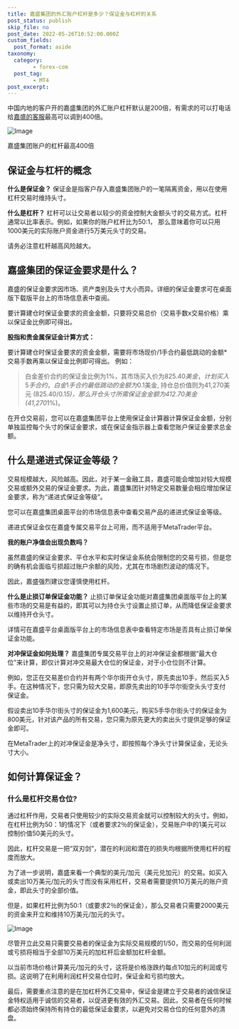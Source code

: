 ```yaml
---
title: 嘉盛集团的外汇账户杠杆是多少？保证金与杠杆的关系
post_status: publish
skip_file: no
post_date: 2022-05-26T10:52:00.000Z
custom_fields: 
  post_format: aside
taxonomy:
  category:
        - forex-com
  post_tag:
        - MT4
post_excerpt: 
---
```

中国内地的客户开的嘉盛集团的外汇账户杠杆默认是200倍，有需求的可以打电话给[嘉盛的客服](http://www.ssgg.net/forex-customer-service.html)最高可以调到400倍。

![Image](https://cdn.fendou.la/tuoss/gangan.sohucs.jpg)

嘉盛集团账户的杠杆最高400倍

## 保证金与杠杆的概念

**什么是保证金？**
保证金是指客户存入嘉盛集团账户的一笔隔离资金，用以在使用杠杆交易时维持头寸。

**什么是杠杆？**
杠杆可以让交易者以较少的资金控制大金额头寸的交易方式。杠杆通常以比率表示。例如，如果你的账户杠杆比为50:1， 那么意味着你可以只用1000美元的实际账户资金进行5万美元头寸的交易。

请务必注意杠杆越高风险越大。

## 嘉盛集团的保证金要求是什么？

嘉盛的保证金要求因市场、资产类别及头寸大小而异。详细的保证金要求可在桌面版下载版平台上的市场信息表中查阅。

要计算建仓时保证金要求的资金金额，只要将交易总价（交易手数x交易价格）乘以保证金比例即可得出。

**股指和贵金属保证金计算方式：**

要计算建仓时保证金要求的资金金额，需要将市场现价/1手合约最低跳动的金额*交易手数再乘以保证金比例即可得出。
例如：

> 白金差价合约的保证金比例为1%，其市场买入价为$825.40美金，计划买入5手合约，白金1手合约最低跳动的金额为$0.1美金, 持仓总价值则为41,270美元 ($825.40/$0.1*5)，那么开仓头寸所需保证金金额为412.70美金 (41,270*1%)。

在开仓交易前，您可以在嘉盛集团平台上使用保证金计算器计算保证金金额，分别单独监控每个头寸的保证金要求，或在保证金指示器上查看您账户保证金要求总金额。

## 什么是递进式保证金等级？

交易规模越大，风险越高。因此，对于某一金融工具，嘉盛可能会增加对较大规模交易或额外交易的保证金要求。为此，嘉盛集团针对特定交易数量会相应增加保证金要求，称为“递进式保证金等级”。

您可以在嘉盛集团桌面平台的市场信息表中查看交易产品的递进式保证金等级。

递进式保证金仅在嘉盛专属交易平台上可用，而不适用于MetaTrader平台。

**我的账户净值会出现负数吗？**

虽然嘉盛的保证金要求、平仓水平和实时保证金系统会限制您的交易亏损，但是您的确有机会面临亏损超过账户余额的风险，尤其在市场剧烈波动的情况下。

因此，嘉盛强烈建议您谨慎使用杠杆。

**什么是止损订单保证金功能？**
止损订单保证金功能对嘉盛集团桌面版平台上的某些市场的交易是有益的，即其可以为持仓头寸设置止损订单，从而降低保证金要求以维持开仓头寸。

详情可在嘉盛平台桌面版平台上的市场信息表中查看特定市场是否具有止损订单保证金功能。

**对冲保证金如何处理？**
嘉盛集团专属交易平台上的对冲保证金都根据“最大仓位”来计算，即仅计算对冲交易最大仓位的保证金，对于小仓位则不计算。

例如，您正在交易差价合约并有两个华尔街开仓头寸，原先卖出10手，然后买入5手。在这种情况下，您只需为较大交易，即原先卖出的10手华尔街空头头寸支付保证金。

假设卖出10手华尔街头寸的保证金为1,600美元，购买5手华尔街头寸的保证金为800美元，针对该产品的所有交易，您只需为原先更大的卖出头寸提供足够的保证金即可。

在MetaTrader上的对冲保证金是净头寸，即按照每个净头寸计算保证金，无论头寸大小。

## 如何计算保证金？

### 什么是杠杆交易仓位?

通过杠杆作用，交易者只使用较少的实际交易资金就可以控制较大的头寸。例如，在杠杆比例为50：1的情况下（或者要求2％的保证金），交易账户中的1美元可以控制价值50美元的头寸。

因此，杠杆交易是一把“双刃剑”，潜在的利润和潜在的损失均根据所使用杠杆的程度而放大。

为了进一步说明，嘉盛来看一个典型的美元/加元（美元兑加元）的交易。如买入或卖出10万美元/加元的头寸而没有采用杠杆，交易者需要提供10万美元的账户资金，即此头寸的全部价值。

但是，如果杠杆比例为50:1（或要求2％的保证金），那么交易者只需要2000美元的资金来开立和维持10万美元/加元的头寸。

![Image](https://cdn.fendou.la/tuoss/ForexMarginandLeverage.png)

尽管开立此交易只需要交易者的保证金为实际交易规模的1/50，而交易的任何利润或亏损将相当于全部10万美元的加杠杆后金额加杠杆金额。

以当前市场价格计算美元/加元的头寸，这将是价格涨跌约每点10加元的利润或亏损。这说明了在利用利润杠杆交易仓位时，保证金和亏损均放大。

最后，需要重点注意的是在加杠杆外汇交易中，保证金是建立于交易者的诚信保证金特权适用于诚信的交易者，以促进更有效的外汇交易。因此，交易者在任何时候都必须始终保持所有持仓的最低保证金要求，以避免对交易仓位的任何意外的清盘。